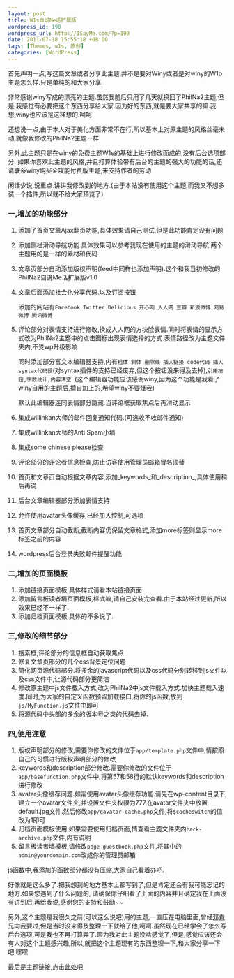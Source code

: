 ```yaml
--- 
layout: post
title: W1s自说Me话扩展版
wordpress_id: 190
wordpress_url: http://ISayMe.com/?p=190
date: 2011-07-18 15:55:18 +08:00
tags: [Themes, w1s, 原创]
categories: [WordPress]
---
```

首先声明一点,写这篇文章或者分享此主题,并不是要对Winy或者是对winy的W1p主题怎么样.只是单纯的和大家分享.

非常感谢winy写成的漂亮的主题.虽然我前后只用了几天就换回了PhilNa2主题,但是,我感觉有必要把这个东西分享给大家.因为好的东西,就是要大家共享的嘛.我想,winy也应该是这样想的.呵呵

还想说一点,由于本人对于美化方面非常不在行,所以基本上对原主题的风格丝毫未动,就像我修改的PhilNa2主题一样.

另外,此主题只是在winy的免费主题W1s的基础上进行修改而成的,没有后台选项部分.
如果你喜欢此主题的风格,并且打算体验带有后台的主题的强大的功能的话,还请联系winy购买全攻能付费版主题,来支持作者的劳动

闲话少说,说重点.讲讲我修改到的地方.(由于本站没有使用这个主题,而我又不想多装一个插件,所以就不给大家预览了)
### 一,增加的功能部分  ###

1. 添加了首页文章Ajax翻页功能,具体效果请自己测试,但是此功能肯定没有问题
2. 添加侧栏滑动导航功能.具体效果可以参考我现在使用的主题的滑动导航.两个主题用的是一样的素材和代码
3. 文章页部分自动添加版权声明(feed中同样也添加声明).这个和我当初修改的PhilNa2自说Me话扩展版v1.0
4. 文章后面添加社会化分享代码.以及订阅按钮

    添加的网站有`Facebook Twitter Delicious 开心网 人人网 豆瓣 新浪微博 网易微博 腾讯微博`
5. 评论部分对表情支持进行修改,换成人人网的方块脸表情.同时将表情的显示方式改为PhilNa2主题中的点击图标出现表情选择的方式.表情路径改为主题文件夹内,不受wp升级影响

    同时添加部分富文本编辑器支持,内有`粗体 斜体 删除线 插入链接 code代码 插入syntax代码段`(对syntax插件的支持已经废弃,但这个按钮没来得及去掉),`引用按钮,字数统计,内容清空`. (这个编辑器功能应该感谢winy,因为这个功能是我看了winy自用的主题后,擅自加上的,希望winy不要怪我)

    默认此编辑器连同表情部分隐藏.当评论框获取焦点后再滑动显示
6. 集成willinkan大师的邮件回复通知代码.(可选收不收邮件通知)
7. 集成willinkan大师的Anti Spam小墙
8. 集成some chinese please检查
9. 评论部分的评论者信息检查,防止访客使用管理员邮箱冒名顶替
10. 首页和文章页自动根据文章内容,添加_keywords_和_description_,具体使用稍后再说
11. 后台文章编辑器部分添加表情支持
12. 允许使用avatar头像缓存,已经加入控制,可选项
13. 首页文章部分自动截断,截断内容仍保留文章格式,添加more标签则显示more标签之前的内容
14. wordpress后台登录失败邮件提醒功能

### 二,增加的页面模板  ###
1. 添加链接页面模板,具体样式请看本站链接页面
2. 添加留言板读者墙页面模板,样式嘛,请自己安装完查看.由于本站经过更新,所以效果已经不一样了.
3. 添加归档页面模板,具体的不多说了.

### 三,修改的细节部分 ###
1. 搜索框,评论部分的信息框自动获取焦点
2. 修复文章页部分的几个css背景定位问题
3. 简化网页源代码部分.将多余的javascript代码以及css代码分别转移到js文件以及css文件中,让源代码部分更简洁
4. 修改原主题中js文件载入方式,改为PhilNa2中js文件载入方式.加快主题载入速度.同时,为大家的自定义函数预留加载接口,将你的js函数,放到`js/MyFunction.js`文件中即可
5. 将源代码中头部的多余的版本号之类的代码去掉.

### 四,使用注意 ###
1. 版权声明部分的修改,需要你修改的文件位于`app/template.php`文件中,情按照自己的习惯进行版权声明部分的修改
2. keywords和description部分修改.需要你修改的文件位于`app/basefunction.php`文件中,将第57和58行的默认keywords和description进行修改
3. avatar头像缓存问题.如需使用avatar头像缓存功能.请先在wp-content目录下,建立一个avatar文件夹,并设置文件夹权限为777,在avatar文件夹中放置default.jpg文件.然后修改`app/gavatar-cache.php`文件,将`$cacheswitch`的值改为1即可
4. 归档页面模板使用,如果需要使用归档页面,情查看主题文件夹内`hack-archive.php`文件,内有说明
5. 留言板读者墙模板,请修改`page-guestbook.php`文件,将其中的`admin@yourdomain.com`改成你的管理员邮箱

js函数中,我添加的函数部分都没有压缩,大家自己看着办吧.

好像就是这么多了.把我想到的地方基本上都写到了,但是肯定还会有我可能忘记的地方.如果您遇到了什么问题的, 请确保你仔细看了上面的内容并且确定我在上面没有讲到后,再给我说,感谢您的支持和鼓励~~

另外,这个主题是我很久之前(可以这么说吧)用的主题,一直压在电脑里面,曾经[邓肯](http://dengken.name)兄向我要过,但是当时没来得及整理一下就给了他,呵呵.虽然现在已经学会了怎么写后台选项,可是我也不再打算弄了.因为我对此主题没啥感觉了,但是,感觉应该还会有人对这个主题感兴趣,所以,就把这个主题现有的东西整理一下,和大家分享一下吧.嘿嘿

最后是主题链接,点击[此处](http://isayme.com/wp-content/uploads/2011/07/W1s-SayMe.zip)吧
